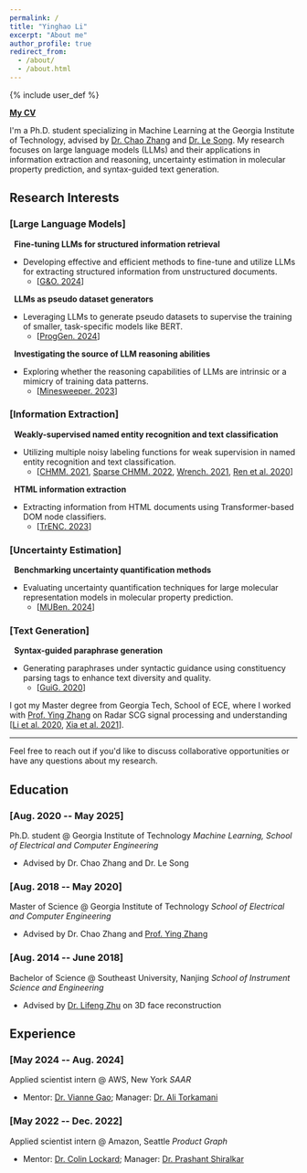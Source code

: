 ```yaml
---
permalink: /
title: "Yinghao Li"
excerpt: "About me"
author_profile: true
redirect_from:
  - /about/
  - /about.html
---
```


{% include user_def %}

**[My CV]({{base_path}}/files/CV-Yinghao.Li.pdf)**

<!-- I'm a Ph.D. student majored in Machine Learning @ Georgia Institute of Technology, advised by [Dr. Chao Zhang](http://chaozhang.org/) and [Prof. Le Song](https://www.linkedin.com/in/le-song-03223813/).

My research interest covers
- **Information Extraction**
  - Effective and efficient way of fine-tuning and using large language models to retrieve structured information from free-formed documents [[G&O. 2024](https://arxiv.org/abs/2402.13364)];
  - Using LLMs as pseudo dataset generator to supervise the training of smaller task-specific labelers such as BERT [[ProgGen. 2024](https://arxiv.org/abs/s2403.11103)];
  - Weakly-supervised named entity recognision and text classificatio with multiple noisy labeling functions [[CHMM. 2021](https://arxiv.org/abs/2105.12848), [Sparse CHMM. 2022](https://arxiv.org/abs/2205.14228), [Wrench. 2021](https://arxiv.org/abs/2109.11377), [Ren et al. 2020](https://arxiv.org/abs/2010.04582)];
  - HTML information extraction through Transformer-based DOM node classifier [[TrENC. 2023](https://arxiv.org/abs/2305.14549)];
  - Rule-based molecular property extractor [[post]({{base_path}}/posts/2023/07/material-ie/), [Toland et al. 2023](https://pubs.acs.org/doi/10.1021/acs.jpca.3c05870#)].

- **LLM Reasoning**
  - Investigating the source of reasoning ability of LLM: is it intrinsic or a simple mimic of training data? [[Minesweeper. 2023](https://arxiv.org/abs/2311.07387)].

- **Uncertainty Estimation**
  - Benchmarking the uncertainty quantification methods for large molecular representation models on molecular property prediction [[MUBen. 2024](https://arxiv.org/abs/2306.10060)].

- **Text Generation**
  - Generate paraphrases under the syntactic guidance of constituency parsing tags [[GuiG. 2020](https://arxiv.org/abs/2010.01737)]. -->

I'm a Ph.D. student specializing in Machine Learning at the Georgia Institute of Technology, advised by [Dr. Chao Zhang](http://chaozhang.org/) and [Dr. Le Song](https://www.linkedin.com/in/le-song-03223813/). My research focuses on large language models (LLMs) and their applications in information extraction and reasoning, uncertainty estimation in molecular property prediction, and syntax-guided text generation.

Research Interests
---

### [Large Language Models]

&nbsp;&nbsp;**Fine-tuning LLMs for structured information retrieval**
- Developing effective and efficient methods to fine-tune and utilize LLMs for extracting structured information from unstructured documents.
  - [[G&O. 2024](https://arxiv.org/abs/2402.13364)]

&nbsp;&nbsp;**LLMs as pseudo dataset generators**
- Leveraging LLMs to generate pseudo datasets to supervise the training of smaller, task-specific models like BERT.
  - [[ProgGen. 2024](https://arxiv.org/abs/2403.11103)]

&nbsp;&nbsp;**Investigating the source of LLM reasoning abilities**
- Exploring whether the reasoning capabilities of LLMs are intrinsic or a mimicry of training data patterns.
  - [[Minesweeper. 2023](https://arxiv.org/abs/2311.07387)]

### [Information Extraction]

&nbsp;&nbsp;**Weakly-supervised named entity recognition and text classification**
- Utilizing multiple noisy labeling functions for weak supervision in named entity recognition and text classification.
  - [[CHMM. 2021](https://arxiv.org/abs/2105.12848), [Sparse CHMM. 2022](https://arxiv.org/abs/2205.14228), [Wrench. 2021](https://arxiv.org/abs/2109.11377), [Ren et al. 2020](https://arxiv.org/abs/2010.04582)]

&nbsp;&nbsp;**HTML information extraction**
- Extracting information from HTML documents using Transformer-based DOM node classifiers.
  - [[TrENC. 2023](https://arxiv.org/abs/2305.14549)]

### [Uncertainty Estimation]

&nbsp;&nbsp;**Benchmarking uncertainty quantification methods**
- Evaluating uncertainty quantification techniques for large molecular representation models in molecular property prediction.
  - [[MUBen. 2024](https://arxiv.org/abs/2306.10060)]

### [Text Generation]

&nbsp;&nbsp;**Syntax-guided paraphrase generation**
- Generating paraphrases under syntactic guidance using constituency parsing tags to enhance text diversity and quality.
  - [[GuiG. 2020](https://arxiv.org/abs/2010.01737)]

I got my Master degree from Georgia Tech, School of ECE, where I worked with [Prof. Ying Zhang](https://zhang.ece.gatech.edu/) on Radar SCG signal processing and understanding [[Li et al. 2020](https://ieeexplore.ieee.org/document/8920010), [Xia et al. 2021](https://ieeexplore.ieee.org/document/9143413)].

---

Feel free to reach out if you'd like to discuss collaborative opportunities or have any questions about my research.


Education
---

### [Aug. 2020 -- May 2025]

Ph.D. student @ Georgia Institute of Technology
*Machine Learning, School of Electrical and Computer Engineering*
- Advised by Dr. Chao Zhang and Dr. Le Song

### [Aug. 2018 -- May 2020]

Master of Science @ Georgia Institute of Technology
*School of Electrical and Computer Engineering*
- Advised by Dr. Chao Zhang and [Prof. Ying Zhang](https://zhang.ece.gatech.edu/)

### [Aug. 2014 -- June 2018]

Bachelor of Science @ Southeast University, Nanjing
*School of Instrument Science and Engineering*
- Advised by [Dr. Lifeng Zhu](https://ins.seu.edu.cn/yk_english/2020/0219/c27542a317780/page.htm) on 3D face reconstruction

Experience
---

### [May 2024 -- Aug. 2024]
Applied scientist intern @ AWS, New York
*SAAR*
- Mentor: [Dr. Vianne Gao](https://scholar.google.com/citations?user=yZOxljEAAAAJ&hl=en); Manager: [Dr. Ali Torkamani](https://scholar.google.com/citations?user=UtE9noAAAAAJ&hl=en)


### [May 2022 -- Dec. 2022]
Applied scientist intern @ Amazon, Seattle
*Product Graph*
- Mentor: [Dr. Colin Lockard](https://www.colinlockard.com/); Manager: [Dr. Prashant Shiralkar](https://sites.google.com/site/shiralkarprashant/)

